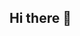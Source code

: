 ## Hi there 👋

<!--
**leichtlost9/leichtlost9** is a ✨ _special_ ✨ repository because its `README.md` (this file) appears on your GitHub profile.

Here are some ideas to get you started:

- 🔭 I’m currently working on nothing really.
- 🌱 I’m currently learning Python
- 🤔 I’m looking for help with C++ and Java.
- 📫 How to reach me: E-Mail
- 😄 Pronouns: Dont/Exist
- ⚡ Fun fact: 100% Straight
-->
